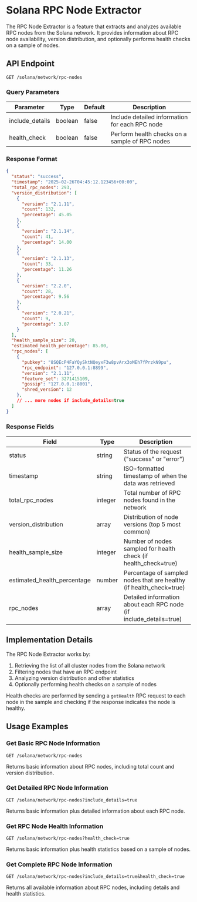 # Solana RPC Node Extractor

The RPC Node Extractor is a feature that extracts and analyzes available RPC nodes from the Solana network. It provides information about RPC node availability, version distribution, and optionally performs health checks on a sample of nodes.

## API Endpoint

```
GET /solana/network/rpc-nodes
```

### Query Parameters

| Parameter | Type | Default | Description |
|-----------|------|---------|-------------|
| include_details | boolean | false | Include detailed information for each RPC node |
| health_check | boolean | false | Perform health checks on a sample of RPC nodes |

### Response Format

```json
{
  "status": "success",
  "timestamp": "2025-02-26T04:45:12.123456+00:00",
  "total_rpc_nodes": 293,
  "version_distribution": [
    {
      "version": "2.1.11",
      "count": 132,
      "percentage": 45.05
    },
    {
      "version": "2.1.14",
      "count": 41,
      "percentage": 14.00
    },
    {
      "version": "2.1.13",
      "count": 33,
      "percentage": 11.26
    },
    {
      "version": "2.2.0",
      "count": 28,
      "percentage": 9.56
    },
    {
      "version": "2.0.21",
      "count": 9,
      "percentage": 3.07
    }
  ],
  "health_sample_size": 20,
  "estimated_health_percentage": 85.00,
  "rpc_nodes": [
    {
      "pubkey": "8SQEcP4FaYQySktNQeyxF3w8pvArx3oMEh7fPrzkN9pu",
      "rpc_endpoint": "127.0.0.1:8899",
      "version": "2.1.11",
      "feature_set": 3271415109,
      "gossip": "127.0.0.1:8001",
      "shred_version": 12
    },
    // ... more nodes if include_details=true
  ]
}
```

### Response Fields

| Field | Type | Description |
|-------|------|-------------|
| status | string | Status of the request ("success" or "error") |
| timestamp | string | ISO-formatted timestamp of when the data was retrieved |
| total_rpc_nodes | integer | Total number of RPC nodes found in the network |
| version_distribution | array | Distribution of node versions (top 5 most common) |
| health_sample_size | integer | Number of nodes sampled for health check (if health_check=true) |
| estimated_health_percentage | number | Percentage of sampled nodes that are healthy (if health_check=true) |
| rpc_nodes | array | Detailed information about each RPC node (if include_details=true) |

## Implementation Details

The RPC Node Extractor works by:

1. Retrieving the list of all cluster nodes from the Solana network
2. Filtering nodes that have an RPC endpoint
3. Analyzing version distribution and other statistics
4. Optionally performing health checks on a sample of nodes

Health checks are performed by sending a `getHealth` RPC request to each node in the sample and checking if the response indicates the node is healthy.

## Usage Examples

### Get Basic RPC Node Information

```
GET /solana/network/rpc-nodes
```

Returns basic information about RPC nodes, including total count and version distribution.

### Get Detailed RPC Node Information

```
GET /solana/network/rpc-nodes?include_details=true
```

Returns basic information plus detailed information about each RPC node.

### Get RPC Node Health Information

```
GET /solana/network/rpc-nodes?health_check=true
```

Returns basic information plus health statistics based on a sample of nodes.

### Get Complete RPC Node Information

```
GET /solana/network/rpc-nodes?include_details=true&health_check=true
```

Returns all available information about RPC nodes, including details and health statistics.
